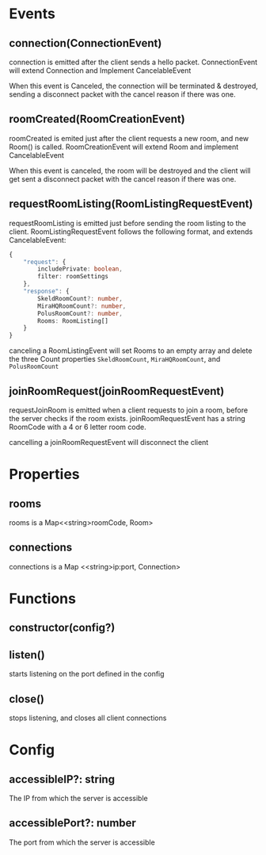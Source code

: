 ﻿# Events
## connection(ConnectionEvent)
connection is emitted after the client sends a hello packet. ConnectionEvent will extend Connection and Implement CancelableEvent

When this event is Canceled, the connection will be terminated & destroyed, sending a disconnect packet with the cancel reason if there was one.
## roomCreated(RoomCreationEvent)
roomCreated is emited just after the client requests a new room, and new Room() is called. RoomCreationEvent will extend Room and implement CancelableEvent

When this event is canceled, the room will be destroyed and the client will get sent a disconnect packet with the cancel reason if there was one.

## requestRoomListing(RoomListingRequestEvent)
requestRoomListing is emitted just before sending the room listing to the client. RoomListingRequestEvent follows the following format, and extends CancelableEvent:
```ts
{
	"request": {
		includePrivate: boolean,
		filter: roomSettings
	},
	"response": {
		SkeldRoomCount?: number,
		MiraHQRoomCount?: number,
		PolusRoomCount?: number,
		Rooms: RoomListing[]
	}
}
``` 
canceling a RoomListingEvent will set Rooms to an empty array and delete the three Count properties `SkeldRoomCount`, `MiraHQRoomCount`, and `PolusRoomCount`
## joinRoomRequest(joinRoomRequestEvent)
requestJoinRoom is emitted when a client requests to join a room, before the server checks if the room exists. joinRoomRequestEvent has a string RoomCode with a 4 or 6 letter room code.

cancelling a joinRoomRequestEvent will disconnect the client

# Properties
## rooms
rooms is a Map<\<string\>roomCode, Room>
## connections
connections is a Map <\<string\>ip:port, Connection>
 
# Functions
## constructor(config?)

## listen()
 starts listening on the port defined in the config
## close()
stops listening, and closes all client connections

# Config

## accessibleIP?: string
The IP from which the server is accessible
## accessiblePort?: number
The port from which the server is accessible